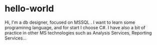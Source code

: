 # hello-world

Hi,
I'm a db designer, focused on MSSQL . I want to learn some programinng language, 
and for start I choose C#.
I have also a bit of practice in  other MS technologies such as Analysis Services, Reporting Services...
